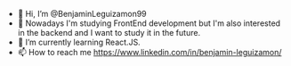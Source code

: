 - 👋 Hi, I’m @BenjaminLeguizamon99
- 👀 Nowadays I'm studying FrontEnd development but I'm also interested in the backend and I want to study it in the future.
- 🌱 I’m currently learning React.JS.
- 📫 How to reach me https://www.linkedin.com/in/benjamin-leguizamon/

<!---
BenjaminLeguizamon99/BenjaminLeguizamon99 is a ✨ special ✨ repository because its `README.md` (this file) appears on your GitHub profile.
You can click the Preview link to take a look at your changes.
--->
